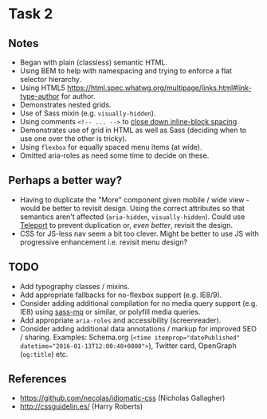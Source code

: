 # Task 2

## Notes

- Began with plain (classless) semantic HTML.
- Using BEM to help with namespacing and trying to enforce a flat selector hierarchy.
- Using HTML5 https://html.spec.whatwg.org/multipage/links.html#link-type-author for author.
- Demonstrates nested grids.
- Use of Sass mixin (e.g. `visually-hidden`).
- Using comments `<!-- ... -->` to [close down inline-block spacing](https://css-tricks.com/fighting-the-space-between-inline-block-elements/).
- Demonstrates use of grid in HTML as well as Sass (deciding when to use one over the other is tricky).
- Using `flexbox` for equally spaced menu items (at wide).
- Omitted aria-roles as need some time to decide on these.

## Perhaps a better way?

- Having to duplicate the "More" component given mobile / wide view - would be better to revisit design. Using the correct attributes so that semantics aren't affected (`aria-hidden`, `visually-hidden`). Could use [Teleport](http://bbc.github.io/teleport/) to prevent duplication or, *even better*, revisit the design.
- CSS for JS-less nav seem a bit too clever. Might be better to use JS with progressive enhancement i.e. revisit menu design?

## TODO

- Add typography classes / mixins.
- Add appropriate fallbacks for no-flexbox support (e.g. IE8/9).
- Consider adding additional compilation for no media query support (e.g. IE8) using [sass-mq](https://github.com/sass-mq/sass-mq) or similar, or polyfill media queries.
- Add appropriate `aria-roles` and accessibility (screenreader).
- Consider adding additional data annotations / markup for improved SEO / sharing. Examples: Schema.org (`<time itemprop="datePublished" datetime="2016-01-13T12:00:40+0000">`), Twitter card, OpenGraph (`og:title`) etc.

## References

- https://github.com/necolas/idiomatic-css (Nicholas Gallagher)
- http://cssguidelin.es/ (Harry Roberts)